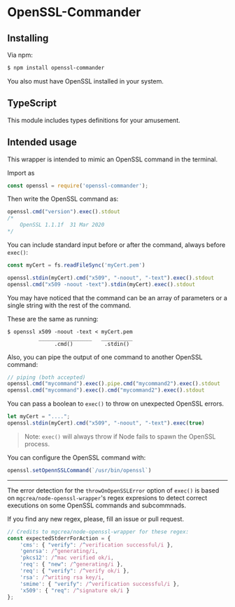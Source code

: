 # OpenSSL-Commander

## Installing

Via npm:

```bash
$ npm install openssl-commander
```

You also must have OpenSSL installed in your system.

## TypeScript

This module includes types definitions for your amusement.

## Intended usage

This wrapper is intended to mimic an OpenSSL command in the terminal.

Import as

```javascript
const openssl = require('openssl-commander');
```

Then write the OpenSSL command as:

```javascript
openssl.cmd("version").exec().stdout
/*
    OpenSSL 1.1.1f  31 Mar 2020
*/
```

You can include standard input before or after the command, always before `exec()`:

```javascript
const myCert = fs.readFileSync('myCert.pem')

openssl.stdin(myCert).cmd("x509", "-noout", "-text").exec().stdout
openssl.cmd("x509 -noout -text").stdin(myCert).exec().stdout
```
You may have noticed that the command can be an array of parameters or a single string with the rest of the command.

These are the same as running:

```shell
$ openssl x509 -noout -text < myCert.pem
          _________________   __________
               .cmd()          .stdin()
```


Also, you can pipe the output of one command to another OpenSSL command:

```javascript
// piping (both accepted)
openssl.cmd("mycommand").exec().pipe.cmd("mycommand2").exec().stdout
openssl.cmd("mycommand").exec().cmd("mycommand2").exec().stdout
```

You can pass a boolean to `exec()` to throw on unexpected OpenSSL errors.

```javascript
let myCert = "....";
openssl.stdin(myCert).cmd("x509", "-noout", "-text").exec(true)
```

> Note: `exec()` will always throw if Node fails to spawn the OpenSSL process.

You can configure the OpenSSL command with:

```javascript
openssl.setOpennSSLCommand(`/usr/bin/openssl`)
```

---

The error detection for the `throwOnOpenSSLError` option of `exec()` is based on `mgcrea/node-openssl-wrapper`'s regex expresions to detect correct executions on some OpenSSL commands and subcommnads.

If you find any new regex, please, fill an issue or pull request.

```javascript
// Credits to mgcrea/node-openssl-wrapper for these regex:
const expectedStderrForAction = {
    'cms': { "verify": /^verification successful/i },
    'genrsa': /^generating/i,
    'pkcs12': /^mac verified ok/i,
    'req': { "new": /^generating/i },
    'req': { "verify": /^verify ok/i },
    'rsa': /^writing rsa key/i,
    'smime': { "verify": /^verification successful/i },
    'x509': { "req": /^signature ok/i }
};
```

